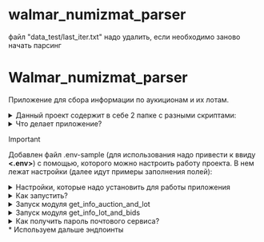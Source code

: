 # walmar_numizmat_parser

файл "data_test/last_iter.txt" надо удалить, если необходимо заново начать парсинг
# Walmar_numizmat_parser
Приложение для сбора информации по аукиционам и их лотам.

<details>

<summary>Данный проект содержит в себе 2 папке с разными скриптами:</summary>

* # **get_info_auction_and_lot**
   - Используется синхронный подход в программирование.
   - Используется для распарсивание страницы beautifulsoup4.
   - Объединено все в один процесс: запрос, парсим и записываем готовые данные в базу.
   - С помощью отдельного модуля получаем csv файл.
   - Позволяет получать базу данных с полями:

![Screenshot from 2024-06-22 11-37-52](https://github.com/Plutarxi99/walmar_numizmat_parser/assets/132927381/c74bdb5b-d65a-4799-9045-e7435ae2a8c8)


| Поле | Описание |
|-----|----------|
|     **lot_id**| порядковый номер в бд|
|     **title_lot**| название лота на русском языке        |
|     **year_coin**|год производства монеты|
|     **mint**|монетный двор|
|     **metal_gr**|метал и проба или вес|
|     **safety**|сохранность монеты|
|     **buyer**|покупатель монеты|
|     **bids**|количество хотевших купить монеты|
|     **amount**|финальная сумма покупки|
|     **status**|статус аукциона на монету|
|     **type_auction**|тип аукциона (std \ vip)|
|     **id_auction_hidden**|числовое значение в url адреса сайта аукциона|
|     **id_auction_visible**|числовое значение аукиона на сайте|
|     **id_lot_hidden**|числовое значение лота в url адреса|
|     **date_closed**|дата закрытия аукиона|
|     **full_url**|полная ссылка на лот|


* # **get_info_lot_and_bids**
   - Используется асинхронный подход.
   - Метод заключается в равном делении лотов в аукционе на части и их паралленую загрузка в бд.(Только если используется метод asyncpg)
   - Изначально мы парсим страницы и записываем сырую страницу в бд.
   - Из бд мы получаем этот материал и записыва в csv файл.
   - Ключевая особенность, что нет уникального значения. Задумка в максимальном сокращеннии времени по получению данных.
   - Парсер используется LexborHTMLParser. Самый быстрый парсер.
   - Позволяет получать базу данных с полями:

![Screenshot from 2024-06-22 11-55-49](https://github.com/Plutarxi99/walmar_numizmat_parser/assets/132927381/ec08359f-b639-4bfc-99fc-f8b7b5d552cf)

| Поле | Описание |
|-----|----------|
|     **id**| порядковый номер в бд|
|     **html**| html страница полученная путем запроса|
|     **id_hidden_auction**| числовое значение в url адреса сайта аукциона |
|     **id_hidden_lot**| числовое значение лота в url адреса |

![Screenshot from 2024-06-22 12-08-54](https://github.com/Plutarxi99/walmar_numizmat_parser/assets/132927381/441ecc3e-9e68-46c1-8828-41dc6640030e)

| Поле | Описание |
|-----|----------|
|     **id**| порядковый номер в бд|
|     **id_hidden_auction**| числовое значение в url адреса сайта аукциона |
|     **id_hidden_lot**| числовое значение лота в url адреса |
|     **amount_bid**|сумма ставки|
|     **nickname**|ник человека, который поставил ставку|
|     **datetime_pay**|дата и время ставки человека|
|     **status**|статут платежа (final[последняя ставка] \ inter[intermedia, промежуточная ставка] \ first[первая ставка])|

</details>

<details>

<summary>Что делает приложение?</summary>
Функционал:

* С помощью в скриптов get_info_auction_and_lot/main_auction.py и get_info_lot_and_bids/main_bids.py. Запускается парсинг требуемой информации.
* Запись в бд полученных данных и их преобразование в нужный вид.
* Запись результатов в csv файла.


</details>

> [!IMPORTANT]
> Добавлен файл .env-sample (для использования надо привести к ввиду **<.env>**) с помощью, которого можно настроить работу проекта. В нем лежат настройки (далее идут примеры заполнения полей):
<details>
<summary>Настройки, которые надо установить для работы приложения</summary>

| Значение | Содержание | Примечание |
|-----|-----------|-----:|
|     **PATH_TO_DB**| storage_coin.db   |     имя базы данных для get_info_auction_and_lot |
|     **URL_DOMEN**| https://www.wolmar.ru   |     название сайта откуда будет парсится |
|     **NAME_CSV**| storage_lot.csv  |     имя файлы csv для get_info_auction_and_lot |
|     **NAME_TABLE**| lot_action   |     название таблице в бд для get_info_auction_and_lot |
|     **ADMIN_EMAIL**| your_email@better.you       |     почта куда будут присылаться ссобщения|
|     **SERVER_EMAIL**| your_email@better.you        |     почта от кого будет присылаться сообщения|
|     **SERVER_PASSWORD**| q@W!e23231       |     пароль от сервиса|
|     **POSTGRES_USER**| name_user   |     для исполльзования асинхронности |
|     **POSTGRES_PASSWORD**|  password_user   |     для исполльзования асинхронности |
|     **POSTGRES_SERVER**| localhost  |     для исполльзования асинхронности|
|     **POSTGRES_DRIVER**| postgresql       |     для исполльзования асинхронности|
|     **POSTGRES_DB**| name_bd       |для исполльзования асинхронности|
|     **POSTGRES_TABLE**| name_table      |для исполльзования асинхронности|
|     **NAME_DB_BIDS**| storage_html_str_bids.db   |     дефолтные настройки для почтового сервиса в моем случае это яндекс|
|     **TYPE_WORK**| sqllite3 | asyncpg    |     база данных для работы celery|
</details>

<details>

<summary>Как запустить?</summary>

* Переходим в папку где будет лежать код

* Копируем код с git:
  <pre><code>git clone git@github.com:Plutarxi99/walmar_numizmat_parser.git</code></pre>

* Создаем виртуальное окружение:
  <pre><code>python3 -m venv env</code></pre>
  <pre><code>source env/bin/activate</code></pre>

* Если не будешь использовать асинхронность, то пропусти шаги:
  - Создать базу данных:
  - <pre><code>psql -U postgres</code></pre>
  - <pre><code>create name_bd;</code></pre>
  - Создать таблицу:
  - <pre><code>CREATE TABLE name_table(id SERIAL PRIMARY KEY,html TEXT,id_lot_hidden integer,id_auction_hidden integer);</code></pre>

* После установки нужных настроук в файле **<.env>**. Надо выполнить команду для установки пакетов:
  <pre><code>pip install -r requirements.txt</code></pre>
</details>

<details>

<summary>Запуск модуля get_info_auction_and_lot</summary>

* Открываем файл get_info_auction_and_lot/storage_file/last_iter.txt и вставляем туда id аукциона, который есть в url и от него начнется парсинг. К примеру, ставим 1987. А спарсим мы страницы аукционов [1987, 1989, 1990]

* Запускаем парсинг:
  - <pre><code>cd get_info_auction_and_lot/</code></pre>
  - <pre><code>python3 main_auction.py</code></pre>

* Запускаем перевод в csv файл:
  - <pre><code>cd src_auction/</code></pre>
  - <pre><code>python3 translation_from_db_in_csv.py</code></pre>

* Все порлученные данные лежат в корне проекта.

</details>

<details>

<summary>Запуск модуля get_info_lot_and_bids</summary>

* В начале нам надо поулчить начальные данные, что запустить парсинг:
  - <pre><code>cd get_info_lot_and_bids/</code></pre>
  - <pre><code>python3 pre_start.py</code></pre>
* Полученный результат копируем:
  - Список копируем: help_for_request_bids/list_id_auction.py
  - Словарь копируем: help_for_request_bids/dict_data_auction_lot.py

![Screenshot from 2024-06-22 13-16-30](https://github.com/Plutarxi99/walmar_numizmat_parser/assets/132927381/8ad734dd-5c33-4d61-b7a9-3ad6d2566a4b)

  - (Не объзательно)Добавить в get_info_lot_and_bids/help_for_request_bids/list_proxies_static.py этот файл, чтобы с него подгружались ip-прокси с названием словаря list_proxies_static.
  - К примеру,
  - list_proxies_static = ['http://111.111.111.111:9999', 'http://111.111.111.111:9999']
  - (Не объзательно)Добавить в get_info_lot_and_bids/help_for_request_bids/list_user_agent_static.py этот файл, чтобы с него подгружались user-agent с названием словаря list_user_agent_static
  - К примеру,
  - list_user_agent_static = {"User-Agent": "Mozilla/5.0 (X11; Linux x86_64) AppleWebKit/537.36 (KHTML, like Gecko) Chrome/112.0.0.0 YaBrowser/23.5.1.750 Yowser/2.5 Safari/537.36"},{"User-Agent": "Mozilla/5.0 (Windows NT 10.0) AppleWebKit/537.36 (KHTML, like Gecko) Chrome/124.0.0.0 Safari/537.36"}

* В этом модуле можно узнать какой индекс имеет id аукциона в списке со всех аукционов. Имеет дело с реальным времен, то есть информация актуально на данный момент get_info_auction_and_lot/src_auction/get_index_for_parsing.py
  - можно после if __name__ == "__main__":
  - id_auction = 1989
  - поставить какой аукцион нужен. И от него будет парсится. Парсинг идет в обратную сторону. И ориетируется на список указзаный в help_for_request_bids/list_id_auction.py

![Screenshot from 2024-06-22 14-21-26](https://github.com/Plutarxi99/walmar_numizmat_parser/assets/132927381/74546589-ceb0-4a0d-a94f-729f11c9f14d)


* Запускуаем парсинг перед этим можно поставить настройки:
  - <pre><code>python3 main_bids.py</code></pre>

* Запускаем перевод в csv файл:
  - <pre><code>cd src_auction/</code></pre>
  - <pre><code>python3 translation_from_db_in_csv.py</code></pre>

* Все порлученные данные лежат в корне проекта.

</details>

<details>

<summary>Как получить пароль почтового сервиса?</summary>
Функционал:

* Создать приложение по ссылке и создать приложение <<Почта>> и получить пароль:
  https://id.yandex.ru/security/app-passwords
![Screenshot from 2024-03-25 15-08-40](https://github.com/Plutarxi99/user_invite/assets/132927381/330bf584-9920-40a5-8324-5429f2d8ddc4)

* Скопировать пароль в .env файл оставльные настройка уже готовы.

</details>
* Используем дальше эндпоинты

</details>

